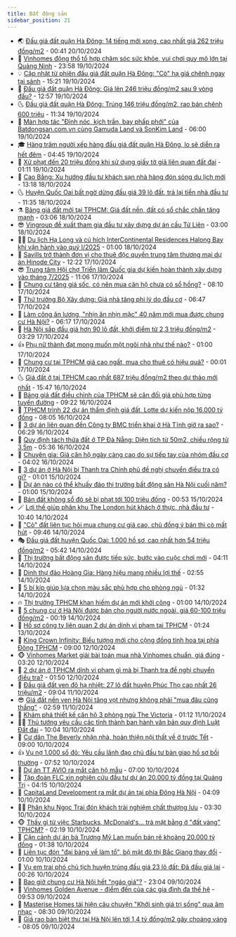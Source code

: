 ```yaml
---
title: Bất động sản
sidebar_position: 21
---
```


<!-- dantri-bat-dong-san:START -->
- 🌏 [Đấu giá đất quận Hà Đông: 14 tiếng mới xong, cao nhất giá 262 triệu đồng/m2](https://dantri.com.vn/bat-dong-san/dau-gia-dat-quan-ha-dong-14-tieng-moi-xong-cao-nhat-gia-262-trieu-dongm2-20241019234713684.htm) - 00:41 20/10/2024
- 👹 [Vinhomes động thổ tổ hợp chăm sóc sức khỏe, vui chơi quy mô lớn tại Quảng Ninh](https://dantri.com.vn/bat-dong-san/vinhomes-dong-tho-to-hop-cham-soc-suc-khoe-vui-choi-quy-mo-lon-tai-quang-ninh-20241019220844483.htm) - 23:58 19/10/2024
- 💡 [Cập nhật từ phiên đấu giá đất quận Hà Đông: &quot;Cò&quot; hạ giá chênh ngay tại sảnh](https://dantri.com.vn/bat-dong-san/cap-nhat-tu-phien-dau-gia-dat-quan-ha-dong-co-ha-gia-chenh-ngay-tai-sanh-20241019221110970.htm) - 15:21 19/10/2024
- 🌋 [Đấu giá đất quận Hà Đông: Giá lên 246 triệu đồng/m2 sau 9 vòng đấu?](https://dantri.com.vn/bat-dong-san/dau-gia-dat-quan-ha-dong-gia-len-246-trieu-dongm2-sau-9-vong-dau-20241019194632570.htm) - 12:57 19/10/2024
- 🌜 [Đấu giá đất quận Hà Đông: Trúng 146 triệu đồng/m2, rao bán chênh 600 triệu](https://dantri.com.vn/bat-dong-san/dau-gia-dat-quan-ha-dong-trung-146-trieu-dongm2-rao-ban-chenh-600-trieu-20241019182648921.htm) - 11:34 19/10/2024
- 💃 [Màn hợp tác &quot;Đỉnh nóc, kịch trần, bay phấp phới&quot; của Batdongsan.com.vn cùng Gamuda Land và SonKim Land](https://dantri.com.vn/bat-dong-san/man-hop-tac-dinh-noc-kich-tran-bay-phap-phoi-cua-batdongsancomvn-cung-gamuda-land-va-sonkim-land-20241019121725134.htm) - 06:00 19/10/2024
- 🎓 [Hàng trăm người xếp hàng đấu giá đất quận Hà Đông, lo sẽ diễn ra hết đêm](https://dantri.com.vn/bat-dong-san/hang-tram-nguoi-xep-hang-dau-gia-dat-quan-ha-dong-lo-se-dien-ra-het-dem-20241019113650731.htm) - 04:45 19/10/2024
- 🌝 [Xử phạt đến 20 triệu đồng khi sử dụng giấy tờ giả liên quan đất đai](https://dantri.com.vn/bat-dong-san/xu-phat-den-20-trieu-dong-khi-su-dung-giay-to-gia-lien-quan-dat-dai-20241018002900838.htm) - 01:11 19/10/2024
- 🧐 [Cao Bằng: Xu hướng đầu tư khách sạn nhà hàng đón sóng du lịch mới](https://dantri.com.vn/bat-dong-san/cao-bang-xu-huong-dau-tu-khach-san-nha-hang-don-song-du-lich-moi-20241018195925018.htm) - 13:18 18/10/2024
- 🌜 [Huyện Quốc Oai bất ngờ dừng đấu giá 39 lô đất, trả lại tiền nhà đầu tư](https://dantri.com.vn/bat-dong-san/huyen-quoc-oai-bat-ngo-dung-dau-gia-39-lo-dat-tra-lai-tien-nha-dau-tu-20241018175358495.htm) - 11:35 18/10/2024
- ⚗️ [Bảng giá đất mới tại TPHCM: Giá đất nền, đất có sổ chắc chắn tăng mạnh](https://dantri.com.vn/bat-dong-san/bang-gia-dat-moi-tai-tphcm-gia-dat-nen-dat-co-so-chac-chan-tang-manh-20241018091313053.htm) - 03:06 18/10/2024
- 😎 [Vingroup đề xuất tham gia đầu tư xây dựng dự án cầu Tứ Liên](https://dantri.com.vn/bat-dong-san/vingroup-de-xuat-tham-gia-dau-tu-xay-dung-du-an-cau-tu-lien-20241018094910711.htm) - 03:00 18/10/2024
- 🧑‍🏫 [Du lịch Hạ Long và cú hích InterContinental Residences Halong Bay khi vận hành vào quý I/2025](https://dantri.com.vn/bat-dong-san/du-lich-ha-long-va-cu-hich-intercontinental-residences-halong-bay-khi-van-hanh-vao-quy-i2025-20241018073517903.htm) - 01:00 18/10/2024
- 💪 [Savills trở thành đơn vị cho thuê độc quyền trung tâm thương mại dự án Hinode City](https://dantri.com.vn/bat-dong-san/savills-tro-thanh-don-vi-cho-thue-doc-quyen-trung-tam-thuong-mai-du-an-hinode-city-20241017190949379.htm) - 12:22 17/10/2024
- 😎 [Trung tâm Hội chợ Triển lãm Quốc gia dự kiến hoàn thành xây dựng vào tháng 7/2025](https://dantri.com.vn/bat-dong-san/trung-tam-hoi-cho-trien-lam-quoc-gia-du-kien-hoan-thanh-xay-dung-vao-thang-72025-20241017175349644.htm) - 11:06 17/10/2024
- 🧠 [Chung cư tăng giá sốc, có nên mua căn hộ chưa có sổ hồng?](https://dantri.com.vn/bat-dong-san/chung-cu-tang-gia-soc-co-nen-mua-can-ho-chua-co-so-hong-20241017133815720.htm) - 08:10 17/10/2024
- 🧰 [Thứ trưởng Bộ Xây dựng: Giá nhà tăng phi lý do đầu cơ](https://dantri.com.vn/bat-dong-san/thu-truong-bo-xay-dung-gia-nha-tang-phi-ly-do-dau-co-20241017133244336.htm) - 06:47 17/10/2024
- 🤩 [Làm công ăn lương, &quot;nhịn ăn nhịn mặc&quot; 40 năm mới mua được chung cư Hà Nội?](https://dantri.com.vn/bat-dong-san/lam-cong-an-luong-nhin-an-nhin-mac-40-nam-moi-mua-duoc-chung-cu-ha-noi-20241017121058986.htm) - 06:17 17/10/2024
- 🦆 [Hà Nội sắp đấu giá hơn 90 lô đất, khởi điểm từ 2,3 triệu đồng/m2](https://dantri.com.vn/bat-dong-san/ha-noi-sap-dau-gia-hon-90-lo-dat-khoi-diem-tu-23-trieu-dongm2-20241017021324510.htm) - 03:29 17/10/2024
- 👍 [Phụ nữ thành đạt mong muốn một ngôi nhà như thế nào?](https://dantri.com.vn/bat-dong-san/phu-nu-thanh-dat-mong-muon-mot-ngoi-nha-nhu-the-nao-20241016144518759.htm) - 01:00 17/10/2024
- 🙉 [Chung cư tại TPHCM giá cao ngất, mua cho thuê có hiệu quả?](https://dantri.com.vn/bat-dong-san/chung-cu-tai-tphcm-gia-cao-ngat-mua-cho-thue-co-hieu-qua-20241016102735956.htm) - 00:01 17/10/2024
- 🌜 [Giá đất ở tại TPHCM cao nhất 687 triệu đồng/m2 theo dự thảo mới nhất](https://dantri.com.vn/bat-dong-san/gia-dat-o-tai-tphcm-cao-nhat-687-trieu-dongm2-theo-du-thao-moi-nhat-20241016212440163.htm) - 15:47 16/10/2024
- 🌋 [Bảng giá đất điều chỉnh của TPHCM sẽ cân đối giá phù hợp từng tuyến đường](https://dantri.com.vn/bat-dong-san/bang-gia-dat-dieu-chinh-cua-tphcm-se-can-doi-gia-phu-hop-tung-tuyen-duong-20241016160300954.htm) - 09:22 16/10/2024
- 🥰 [TPHCM trình 22 dự án thẩm định giá đất, Lotte dự kiến nộp 16.000 tỷ đồng](https://dantri.com.vn/bat-dong-san/tphcm-trinh-22-du-an-tham-dinh-gia-dat-lotte-du-kien-nop-16000-ty-dong-20241016150128380.htm) - 08:05 16/10/2024
- 💯 [3 dự án liên quan đến Công ty BMC triển khai ở Hà Tĩnh giờ ra sao?](https://dantri.com.vn/bat-dong-san/3-du-an-lien-quan-den-cong-ty-bmc-trien-khai-o-ha-tinh-gio-ra-sao-20241016085359224.htm) - 06:29 16/10/2024
- 🤩 [Quy định tách thửa đất ở TP Đà Nẵng: Diện tích từ 50m2, chiều rộng từ 3,5m](https://dantri.com.vn/bat-dong-san/quy-dinh-tach-thua-dat-o-tp-da-nang-dien-tich-tu-50m2-chieu-rong-tu-35m-20241014145538901.htm) - 05:36 16/10/2024
- 💄 [Chuyên gia: Giá căn hộ ngày càng cao do sự tiếp tay của nhóm đầu cơ](https://dantri.com.vn/bat-dong-san/chuyen-gia-gia-can-ho-ngay-cang-cao-do-su-tiep-tay-cua-nhom-dau-co-20241016015434714.htm) - 04:02 16/10/2024
- 🦍 [3 dự án ở Hà Nội bị Thanh tra Chính phủ đề nghị chuyển điều tra có gì?](https://dantri.com.vn/bat-dong-san/3-du-an-o-ha-noi-bi-thanh-tra-chinh-phu-de-nghi-chuyen-dieu-tra-co-gi-20241012103023017.htm) - 01:01 15/10/2024
- 🎡 [Dự án nào có thể khuấy đảo thị trường bất động sản Hà Nội cuối năm?](https://dantri.com.vn/bat-dong-san/du-an-nao-co-the-khuay-dao-thi-truong-bat-dong-san-ha-noi-cuoi-nam-20241014174836644.htm) - 01:00 15/10/2024
- 🐎 [Bán đất không sổ đỏ sẽ bị phạt tới 100 triệu đồng](https://dantri.com.vn/bat-dong-san/ban-dat-khong-so-do-se-bi-phat-toi-100-trieu-dong-20241015014533829.htm) - 00:53 15/10/2024
- 🪄 [Lợi thế giúp phân khu The London hút khách ở thực, nhà đầu tư](https://dantri.com.vn/bat-dong-san/loi-the-giup-phan-khu-the-london-hut-khach-o-thuc-nha-dau-tu-20241014171637386.htm) - 10:40 14/10/2024
- 💼 [&quot;Cò&quot; đất liên tục hỏi mua chung cư giá cao, chủ đồng ý bán thì cò mất hút](https://dantri.com.vn/bat-dong-san/co-dat-lien-tuc-hoi-mua-chung-cu-gia-cao-chu-dong-y-ban-thi-co-mat-hut-20241014160302678.htm) - 09:46 14/10/2024
- 🎭 [Đấu giá đất huyện Quốc Oai: 1.000 hồ sơ, cao nhất hơn 54 triệu đồng/m2](https://dantri.com.vn/bat-dong-san/dau-gia-dat-huyen-quoc-oai-1000-ho-so-cao-nhat-hon-54-trieu-dongm2-20241014111342497.htm) - 05:42 14/10/2024
- 🐻 [Thị trường bất động sản được tiếp sức, bước vào cuộc chơi mới](https://dantri.com.vn/bat-dong-san/thi-truong-bat-dong-san-duoc-tiep-suc-buoc-vao-cuoc-choi-moi-20241012061727148.htm) - 04:11 14/10/2024
- 💃 [Dinh thự đảo Hoàng Gia: Hàng hiệu mang nhiều lợi thế](https://dantri.com.vn/bat-dong-san/dinh-thu-dao-hoang-gia-hang-hieu-mang-nhieu-loi-the-20241014093047292.htm) - 02:55 14/10/2024
- 🦣 [5 bí kíp giúp lựa chọn màu sắc phù hợp cho phòng ngủ](https://dantri.com.vn/bat-dong-san/5-bi-kip-giup-lua-chon-mau-sac-phu-hop-cho-phong-ngu-20241013204949211.htm) - 01:32 14/10/2024
- 🔥 [Thị trường TPHCM khan hiếm dự án mới khởi công](https://dantri.com.vn/bat-dong-san/thi-truong-tphcm-khan-hiem-du-an-moi-khoi-cong-20241013154251577.htm) - 01:00 14/10/2024
- 🤩 [5 chung cư ở Hà Nội được bán cho người nước ngoài, giá 60-100 triệu đồng/m2](https://dantri.com.vn/bat-dong-san/5-chung-cu-o-ha-noi-duoc-ban-cho-nguoi-nuoc-ngoai-gia-60-100-trieu-dongm2-20241014010929920.htm) - 00:19 14/10/2024
- 🥳 [Hồ sơ công ty liên quan 2 dự án dính vi phạm tại TPHCM](https://dantri.com.vn/bat-dong-san/ho-so-cong-ty-lien-quan-2-du-an-dinh-vi-pham-tai-tphcm-20241012105516048.htm) - 01:24 13/10/2024
- 🤗 [King Crown Infinity: Biểu tượng mới cho cộng đồng tinh hoa tại phía Đông TPHCM](https://dantri.com.vn/bat-dong-san/king-crown-infinity-bieu-tuong-moi-cho-cong-dong-tinh-hoa-tai-phia-dong-tphcm-20241012153904360.htm) - 09:00 12/10/2024
- 🐵 [Vinhomes Market giải bài toán mua nhà Vinhomes chuẩn, giá đúng](https://dantri.com.vn/bat-dong-san/vinhomes-market-giai-bai-toan-mua-nha-vinhomes-chuan-gia-dung-20241012093832311.htm) - 03:20 12/10/2024
- 🤖 [2 dự án ở TPHCM dính vi phạm gì mà bị Thanh tra đề nghị chuyển điều tra?](https://dantri.com.vn/bat-dong-san/2-du-an-o-tphcm-dinh-vi-pham-gi-ma-bi-thanh-tra-de-nghi-chuyen-dieu-tra-20241012072438742.htm) - 01:50 12/10/2024
- 👺 [Đấu giá đất ven đô hạ nhiệt: 27 lô đất huyện Phúc Thọ cao nhất 26 triệu/m2](https://dantri.com.vn/bat-dong-san/dau-gia-dat-ven-do-ha-nhiet-27-lo-dat-huyen-phuc-tho-cao-nhat-26-trieum2-20241011155010036.htm) - 09:04 11/10/2024
- 😎 [Giá đất nền ven Hà Nội tăng vọt nhưng không phải &quot;mua đâu cũng thắng&quot;](https://dantri.com.vn/bat-dong-san/gia-dat-nen-ven-ha-noi-tang-vot-nhung-khong-phai-mua-dau-cung-thang-20241011015106728.htm) - 02:59 11/10/2024
- 🤠 [Khám phá thiết kế căn hộ 3 phòng ngủ The Victoria](https://dantri.com.vn/bat-dong-san/kham-pha-thiet-ke-can-ho-3-phong-ngu-the-victoria-20241011080435437.htm) - 01:12 11/10/2024
- 👨‍🏫 [Thủ tướng yêu cầu các tỉnh thành ban hành văn bản quy định Luật Đất đai](https://dantri.com.vn/bat-dong-san/thu-tuong-yeu-cau-cac-tinh-thanh-ban-hanh-van-ban-quy-dinh-luat-dat-dai-20241010164817883.htm) - 10:04 10/10/2024
- 🧰 [Cư dân The Beverly nhận nhà, hoàn thiện nội thất về ở trước Tết](https://dantri.com.vn/bat-dong-san/cu-dan-the-beverly-nhan-nha-hoan-thien-noi-that-ve-o-truoc-tet-20241010144913356.htm) - 09:00 10/10/2024
- 👍 [Vụ nợ 1.000 sổ đỏ: Yêu cầu lãnh đạo chủ đầu tư bàn giao hồ sơ bồi thường](https://dantri.com.vn/bat-dong-san/vu-no-1000-so-do-yeu-cau-lanh-dao-chu-dau-tu-ban-giao-ho-so-boi-thuong-20241010141749348.htm) - 07:52 10/10/2024
- 🌈 [Dự án TT AVIO ra mắt căn hộ mẫu](https://dantri.com.vn/bat-dong-san/du-an-tt-avio-ra-mat-can-ho-mau-20241010135021216.htm) - 07:00 10/10/2024
- 🐲 [Tập đoàn FLC xin nghiên cứu đầu tư dự án 20.000 tỷ đồng tại Quảng Trị](https://dantri.com.vn/bat-dong-san/tap-doan-flc-xin-nghien-cuu-dau-tu-du-an-20000-ty-dong-tai-quang-tri-20241010081322180.htm) - 04:15 10/10/2024
- 💄 [CapitaLand Development ra mắt dự án tại phía Đông Hà Nội](https://dantri.com.vn/bat-dong-san/capitaland-development-ra-mat-du-an-tai-phia-dong-ha-noi-20241010105548652.htm) - 04:09 10/10/2024
- 👨‍🏫 [Phân khu Ngọc Trai đón khách trải nghiệm chất thượng lưu](https://dantri.com.vn/bat-dong-san/phan-khu-ngoc-trai-don-khach-trai-nghiem-chat-thuong-luu-20241010095950227.htm) - 03:30 10/10/2024
- 🐵 [Thấy gì từ việc Starbucks, McDonald&#39;s... trả mặt bằng ở &quot;đất vàng&quot; TPHCM?](https://dantri.com.vn/bat-dong-san/thay-gi-tu-viec-starbucks-mcdonalds-tra-mat-bang-o-dat-vang-tphcm-20241010075530008.htm) - 02:19 10/10/2024
- 🎉 [Cận cảnh dự án bà Trương Mỹ Lan muốn bán rẻ khoảng 20.000 tỷ đồng](https://dantri.com.vn/bat-dong-san/can-canh-du-an-ba-truong-my-lan-muon-ban-re-khoang-20000-ty-dong-20241010062545690.htm) - 01:38 10/10/2024
- 💫 [Liên tục đón &quot;đại bàng về làm tổ&quot;, bộ mặt đô thị Bắc Giang thay đổi](https://dantri.com.vn/bat-dong-san/lien-tuc-don-dai-bang-ve-lam-to-bo-mat-do-thi-bac-giang-thay-doi-20241009112039156.htm) - 01:00 10/10/2024
- 🦄 [Vụ em trai phó chủ tịch huyện trúng đấu giá 23 lô đất: Đã đấu giá lại](https://dantri.com.vn/bat-dong-san/vu-em-trai-pho-chu-tich-huyen-trung-dau-gia-23-lo-dat-da-dau-gia-lai-20241009075851732.htm) - 00:26 10/10/2024
- 🌮 [Bao giờ chung cư Hà Nội hết &quot;ngáo giá&quot;?](https://dantri.com.vn/bat-dong-san/bao-gio-chung-cu-ha-noi-het-ngao-gia-20241009124511110.htm) - 23:04 09/10/2024
- 💯 [Vinhomes Golden Avenue - điểm đến của các gia đình đa thế hệ](https://dantri.com.vn/bat-dong-san/vinhomes-golden-avenue-diem-den-cua-cac-gia-dinh-da-the-he-20241009161803130.htm) - 09:53 09/10/2024
- 🌊 [Masterise Homes tái hiện câu chuyện &quot;Khởi sinh giá trị sống&quot; qua âm nhạc](https://dantri.com.vn/bat-dong-san/masterise-homes-tai-hien-cau-chuyen-khoi-sinh-gia-tri-song-qua-am-nhac-20241009145231077.htm) - 08:30 09/10/2024
- 🤖 [Giá rao bán biệt thự tại Hà Nội lên tới 1,4 tỷ đồng/m2 gây choáng váng](https://dantri.com.vn/bat-dong-san/gia-rao-ban-biet-thu-tai-ha-noi-len-toi-14-ty-dongm2-gay-choang-vang-20241009144543368.htm) - 08:05 09/10/2024<!-- dantri-bat-dong-san:END -->
